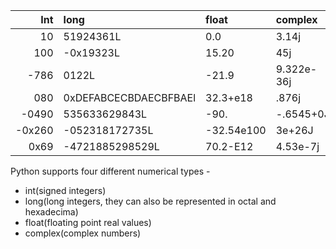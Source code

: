 | Int                | long                   | float     | complex    |
|-------------------:|:-----------------------|:----------|:-----------|
| 10                 | 51924361L              |   0.0     |  3.14j     |
| 100                | -0x19323L              |  15.20    | 45j        |
| -786               | 0122L                  | -21.9     |9.322e-36j  |
| 080                | 0xDEFABCECBDAECBFBAEl  |  32.3+e18 | .876j      |
| -0490              | 535633629843L          | -90.      | -.6545+0J  |
| -0x260             | -052318172735L         | -32.54e100| 3e+26J     |
| 0x69               | -4721885298529L        | 	70.2-E12| 4.53e-7j   |


Python supports four different numerical types -
   - int(signed integers)
   - long(long integers, they can also be represented in octal and hexadecima)
   - float(floating point real values)
   - complex(complex numbers)
